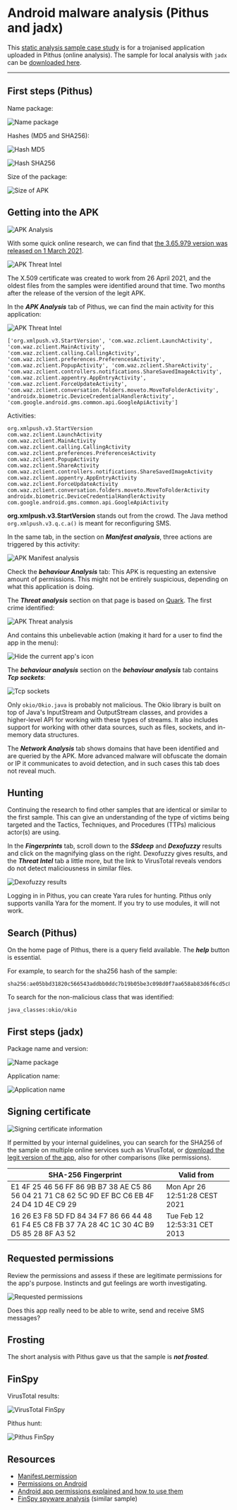 # Android malware analysis (Pithus and jadx)

This [static analysis sample case study](../notes/mobile-analysis.md) is for a trojanised application uploaded in Pithus (online analysis). The sample for local analysis with `jadx` can be [downloaded here](https://pts-project.org/samples/sample_1.zip).

----

## First steps (Pithus)

Name package:

![Name package](/_static/images/name-apk.png)

Hashes (MD5 and SHA256):

![Hash MD5](/_static/images/hash-md5.png)

![Hash SHA256](/_static/images/hash-sha256.png)

Size of the package:

![Size of APK](/_static/images/apk-size.png)

## Getting into the APK

![APK Analysis](/_static/images/apk-analysis.png)

With some quick online research, we can find that [the 3.65.979 version was released on 1 March 2021](https://www.apkmirror.com/apk/wire-swiss-gmbh/wire/wire-3-65-979-release/wire-secure-messenger-3-65-979-android-apk-download/).

![APK Threat Intel](/_static/images/apk-threatintel.png)

The X.509 certificate was created to work from 26 April 2021, and the oldest files from the samples were identified around that time. Two months after the release of the version of the legit APK. 

In the ***APK Analysis*** tab of Pithus, we can find the main activity for this application:

![APK Threat Intel](/_static/images/apk-main-activities.png)

```text
['org.xmlpush.v3.StartVersion', 'com.waz.zclient.LaunchActivity', 'com.waz.zclient.MainActivity', 
'com.waz.zclient.calling.CallingActivity', 'com.waz.zclient.preferences.PreferencesActivity', 
'com.waz.zclient.PopupActivity', 'com.waz.zclient.ShareActivity', 
'com.waz.zclient.controllers.notifications.ShareSavedImageActivity', 
'com.waz.zclient.appentry.AppEntryActivity', 'com.waz.zclient.ForceUpdateActivity', 
'com.waz.zclient.conversation.folders.moveto.MoveToFolderActivity', 
'androidx.biometric.DeviceCredentialHandlerActivity', 'com.google.android.gms.common.api.GoogleApiActivity']
```

Activities:

```text
org.xmlpush.v3.StartVersion
com.waz.zclient.LaunchActivity
com.waz.zclient.MainActivity
com.waz.zclient.calling.CallingActivity
com.waz.zclient.preferences.PreferencesActivity
com.waz.zclient.PopupActivity
com.waz.zclient.ShareActivity
com.waz.zclient.controllers.notifications.ShareSavedImageActivity
com.waz.zclient.appentry.AppEntryActivity
com.waz.zclient.ForceUpdateActivity
com.waz.zclient.conversation.folders.moveto.MoveToFolderActivity
androidx.biometric.DeviceCredentialHandlerActivity
com.google.android.gms.common.api.GoogleApiActivity
```

**org.xmlpush.v3.StartVersion** stands out from the crowd. The Java method `org.xmlpush.v3.q.c.a()` is meant for reconfiguring SMS.

In the same tab, in the section on ***Manifest analysis***, three actions are triggered by this activity:

![APK Manifest analysis](/_static/images/apk-manifest-analysis.png)

Check the ***behaviour Analysis*** tab: This APK is requesting an extensive amount of permissions. This might not be entirely suspicious, depending on what this application is doing. 

The ***Threat analysis*** section on that page is based on [Quark](https://github.com/quark-engine/quark-engine). The first crime identified:

![APK Threat analysis](/_static/images/apk-threat-analysis.png)

And contains this unbelievable action (making it hard for a user to find the app in the menu):

![Hide the current app's icon](/_static/images/apk-hide-icon.png)

The ***behaviour analysis*** section on the ***behaviour analysis*** tab contains ***Tcp sockets***:

![Tcp sockets](/_static/images/apk-tcp-sockets.png)

Only `okio/Okio.java` is probably not malicious. The Okio library is built on top of Java's InputStream and OutputStream classes, and provides a higher-level API for working with these types of streams. It also includes support for working with other data sources, such as files, sockets, and in-memory data structures.

The ***Network Analysis*** tab shows domains that have been identified and are queried by the APK. More advanced malware will obfuscate the domain or IP it communicates to avoid detection, and in such cases this tab does not reveal much.

## Hunting

Continuing the research to find other samples that are identical or similar to the first sample. This can give an understanding of the type of victims being targeted and the Tactics, Techniques, and Procedures (TTPs) malicious actor(s) are using.

In the ***Fingerprints*** tab, scroll down to the ***SSdeep*** and ***Dexofuzzy*** results and click on the magnifying glass on the right. Dexofuzzy gives results, and the ***Threat Intel*** tab a little more, but the link to VirusTotal reveals vendors do not detect maliciousness in similar files.

![Dexofuzzy results](/_static/images/apk-similarity.png)

Logging in in Pithus, you can create Yara rules for hunting. Pithus only supports vanilla Yara for the moment. If you try to use modules, it will not work.

## Search (Pithus)

On the home page of Pithus, there is a query field available. The ***help*** button is essential.

For example, to search for the sha256 hash of the sample:

```text
sha256:ae05bbd31820c566543addbb0ddc7b19b05be3c098d0f7aa658ab83d6f6cd5c8
```

To search for the non-malicious class that was identified:

```text
java_classes:okio/okio
```

## First steps (jadx)

Package name and version:

![Name package](/_static/images/jadx1.png)

Application name:

![Application name](/_static/images/jadx2.png)

## Signing certificate

![Signing certificate information](/_static/images/jadx3.png)

If permitted by your internal guidelines, you can search for the SHA256 of the sample on multiple online services such as VirusTotal, or [download the legit version of the app](https://www.apkmirror.com/apk/wire-swiss-gmbh/wire/wire-3-65-979-release/), also for other comparisons (like permissions).

| SHA-256 Fingerprint                                                                             | Valid from                    |
|-------------------------------------------------------------------------------------------------|-------------------------------|
| E1 4F 25 46 56 FF 86 9B B7 38 AE C5 86 56 04 21 71 C8 62 5C 9D EF BC C6 EB 4F 24 D4 1D 4E C9 29 | Mon Apr 26 12:51:28 CEST 2021 |
| 16 26 E3 F8 5D FD 84 34 F7 86 66 44 48 61 F4 E5 C8 FB 37 7A 28 4C 1C 30 4C B9 D5 85 28 8F A3 52 | Tue Feb 12 12:53:31 CET 2013  |

## Requested permissions

Review the permissions and assess if these are legitimate permissions for the app's purpose. Instincts and gut feelings are worth investigating.

![Requested permissions](/_static/images/jadx4.png)

Does this app really need to be able to write, send and receive SMS messages?

## Frosting

The short analysis with Pithus gave us that the sample is ***not frosted***.

## FinSpy

VirusTotal results:

![VirusTotal FinSpy](/_static/images/vt1.png)

Pithus hunt:

![Pithus FinSpy](/_static/images/pithus-finspy.png)

## Resources

* [Manifest.permission](https://developer.android.com/reference/android/Manifest.permission)
* [Permissions on Android](https://developer.android.com/guide/topics/permissions/overview)
* [Android app permissions explained and how to use them](https://www.androidauthority.com/app-permissions-886758/)
* [FinSpy spyware analysis](https://defensive-lab.agency/2020/09/finspy-android/) (similar sample)

